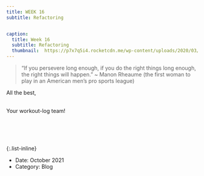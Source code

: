 ```yaml
---
title: WEEK 16
subtitle: Refactoring


caption:
  title: Week 16
  subtitle: Refactoring
  thumbnail:  https://p7x7q5i4.rocketcdn.me/wp-content/uploads/2020/03/refactoring-wissen-kompakt.jpg
---
```


> “If you persevere long enough, if you do the right things long enough, the right things will happen.” ~ Manon Rheaume (the first woman to play in an American men’s pro sports league)


<div align="left">



All the best,<br><br>

Your workout-log team!<br><br><br><br><br>

</div>


{:.list-inline}
- Date: October 2021
- Category: Blog
